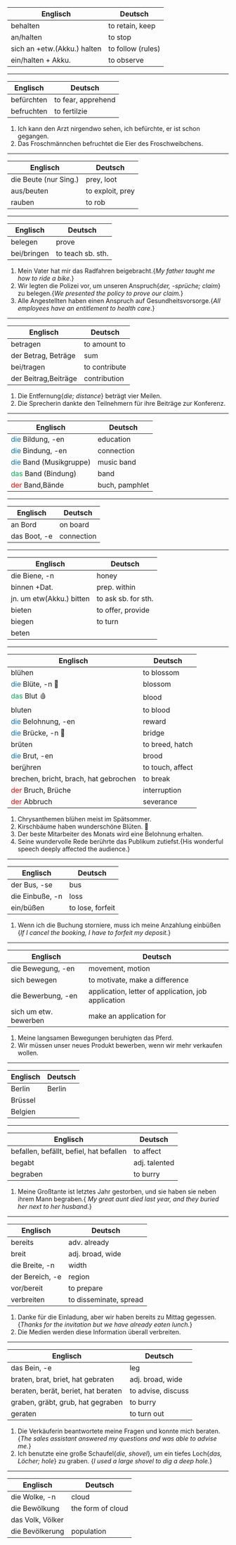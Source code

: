 

| Englisch                    | Deutsch           |
| --------------------------- | ----------------- |
| behalten                    | to retain, keep   |
| an/halten                   | to stop           |
| sich an +etw.(Akku.) halten | to follow (rules) |
| ein/halten + Akku.          | to observe        |

_______

| Englisch   | Deutsch            |
| ---------- | ------------------ |
| befürchten | to fear, apprehend |
| befruchten | to fertilzie       |
1. Ich kann den Arzt nirgendwo sehen, ich befürchte, er ist schon gegangen.
2. Das Froschmännchen befruchtet die Eier des Froschweibchens.
_________

| Englisch              | Deutsch          |
| --------------------- | ---------------- |
| die Beute (nur Sing.) | prey, loot       |
| aus/beuten            | to exploit, prey |
| rauben                | to rob           |
_______

| Englisch    | Deutsch           |
| ----------- | ----------------- |
| belegen     | prove             |
| bei/bringen | to teach sb. sth. |

1. Mein Vater hat mir das Radfahren beigebracht.{*My father taught me how to ride a bike*.}
2. Wir legten die Polizei vor, um unseren Anspruch{*der, -sprüche; claim*} zu belegen.{*We presented the policy to prove our claim.*}
3. Alle Angestellten haben einen Anspruch auf Gesundheitsvorsorge.{*All employees have an entitlement to health care*.}

______


| Englisch             | Deutsch       |
| -------------------- | ------------- |
| betragen             | to amount to  |
| der Betrag, Beträge  | sum           |
| bei/tragen           | to contribute |
| der Beitrag,Beiträge | contribution  |

1. Die Entfernung{*die; distance*} beträgt vier Meilen.
2. Die Sprecherin dankte den Teilnehmern für ihre Beiträge zur Konferenz.

_________


| Englisch                                            | Deutsch        |
| --------------------------------------------------- | -------------- |
| <font color="#0070c0">die</font> Bildung, -en       | education      |
| <font color="#0070c0">die</font> Bindung, -en       | connection     |
| <font color="#0070c0">die</font> Band (Musikgruppe) | music band     |
| <font color="#00b050">das</font> Band (Bindung)     | band           |
| <font color="#ff0000">der</font> Band,Bände         | buch, pamphlet |
______

| Englisch     | Deutsch    |
| ------------ | ---------- |
| an Bord      | on board   |
| das Boot, -e | connection |
______


| Englisch                 | Deutsch             |
| ------------------------ | ------------------- |
| die Biene, -n            | honey               |
| binnen +Dat.             | prep. within        |
| jn. um etw(Akku.) bitten | to ask sb. for sth. |
| bieten                   | to offer, provide   |
| biegen                   | to turn             |
| beten                    |                     |

______

| Englisch                                        | Deutsch          |
| ----------------------------------------------- | ---------------- |
| blühen                                          | to blossom       |
| <font color="#0070c0">die</font> Blüte, -n 🌺   | blossom          |
| <font color="#00b050">das</font> Blut 🩸        | blood            |
| bluten                                          | to blood         |
| <font color="#0070c0">die</font> Belohnung, -en | reward           |
| <font color="#0070c0">die</font> Brücke, -n 🌉  | bridge           |
| brüten                                          | to breed, hatch  |
| <font color="#0070c0">die</font> Brut, -en      | brood            |
| ber<u>ü</u>hren                                 | to touch, affect |
| brechen, bricht, brach, hat gebrochen           | to break         |
| <font color="#ff0000">der</font> Bruch, Brüche  | interruption     |
| <font color="#ff0000">der</font> Abbruch        | severance        |

1. Chrysanthemen blühen meist im Spätsommer. 
2. Kirschbäume haben wunderschöne Blüten. 🌸 
3. Der beste Mitarbeiter des Monats wird eine Belohnung erhalten.
4. Seine wundervolle Rede berührte das Publikum zutiefst.{His wonderful speech deeply affected the audience.}

_____

| Englisch        | Deutsch          |
| --------------- | ---------------- |
| der Bus, -se    | bus              |
| die Einbuße, -n | loss             |
| ein/büßen       | to lose, forfeit |
 1. Wenn ich die Buchung storniere, muss ich meine Anzahlung einbüßen {*If I cancel the booking, I have to forfeit my deposit.*}

______

| Englisch              | Deutsch                                             |
| --------------------- | --------------------------------------------------- |
| die Bewegung, -en     | movement, motion                                    |
| sich bewegen          | to motivate, make a difference                      |
| die Bewerbung, -en    | application, letter of application, job application |
| sich um etw. bewerben | make an application for                             |
1. Meine langsamen Bewegungen beruhigten das Pferd.
2. Wir müssen unser neues Produkt bewerben, wenn wir mehr verkaufen wollen.
_____

| Englisch | Deutsch |
| -------- | ------- |
| Berlin   | Berlin  |
| Brüssel  |         |
| Belgien  |         |

_________________________________________________

| Englisch                                | Deutsch       |
| --------------------------------------- | ------------- |
| befallen, befällt, befiel, hat befallen | to affect     |
| begabt                                  | adj. talented |
| begraben                                | to burry      |
1. Meine Großtante ist letztes Jahr gestorben, und sie haben sie neben ihrem Mann begraben.{  *My great aunt died last year, and they buried her next to her husband.*}
_________________________________________________

| Englisch        | Deutsch                |
| --------------- | ---------------------- |
| bereits         | adv. already           |
| breit           | adj. broad, wide       |
| die Breite, -n  | width                  |
| der Bereich, -e | region                 |
| vor/bereit      | to prepare             |
| verbreiten      | to disseminate, spread |

1. Danke für die Einladung, aber wir haben bereits zu Mittag gegessen. {*Thanks for the invitation but we have already eaten lunch.*}
2. Die Medien werden diese Information überall verbreiten.

_________________________________________________

| Englisch                            | Deutsch            |
| ----------------------------------- | ------------------ |
| das Bein, -e                        | leg                |
| braten, brat, briet, hat gebraten   | adj. broad, wide   |
| beraten, berät, beriet, hat beraten | to advise, discuss |
| graben, gräbt, grub, hat gegraben   | to burry           |
| geraten                             | to turn out        |

1. Die Verkäuferin beantwortete meine Fragen und konnte mich beraten.{*The sales assistant answered my questions and was able to advise me.*}
2. Ich benutzte eine große Schaufel{*die, shovel*}, um ein tiefes Loch{*das, Löcher; hole*} zu graben. {*I used a large shovel to dig a deep hole.*}

____________________________________________________

| Englisch         | Deutsch           |
| ---------------- | ----------------- |
| die Wolke, -n    | cloud             |
| die Bewölkung    | the form of cloud |
| das Volk, Völker |                   |
| die Bevölkerung  | population        |
